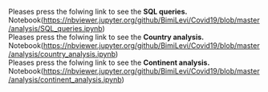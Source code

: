     
Pleases press the folwing link to see the **SQL queries.**  Notebook(https://nbviewer.jupyter.org/github/BimiLevi/Covid19/blob/master/analysis/SQL_queries.ipynb)<br>
Pleases press the folwing link to see the **Country analysis.**  Notebook(https://nbviewer.jupyter.org/github/BimiLevi/Covid19/blob/master/analysis/country_analysis.ipynb)<br>
Pleases press the folwing link to see the **Continent analysis.**  Notebook(https://nbviewer.jupyter.org/github/BimiLevi/Covid19/blob/master/analysis/continent_analysis.ipynb)
